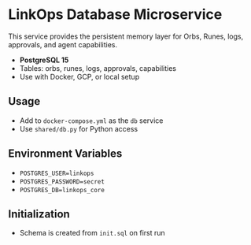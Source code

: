 # LinkOps Database Microservice

This service provides the persistent memory layer for Orbs, Runes, logs, approvals, and agent capabilities.

- **PostgreSQL 15**
- Tables: orbs, runes, logs, approvals, capabilities
- Use with Docker, GCP, or local setup

## Usage
- Add to `docker-compose.yml` as the `db` service
- Use `shared/db.py` for Python access

## Environment Variables
- `POSTGRES_USER=linkops`
- `POSTGRES_PASSWORD=secret`
- `POSTGRES_DB=linkops_core`

## Initialization
- Schema is created from `init.sql` on first run 